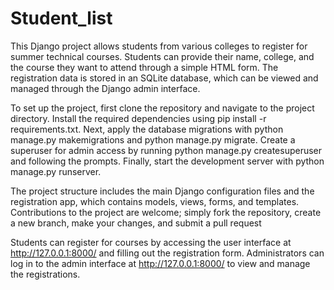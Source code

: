 # Student_list
This Django project allows students from various colleges to register for summer technical courses. Students can provide their name, college, and the course they want to attend through a simple HTML form. The registration data is stored in an SQLite database, which can be viewed and managed through the Django admin interface.

To set up the project, first clone the repository and navigate to the project directory. Install the required dependencies using pip install -r requirements.txt. Next, apply the database migrations with python manage.py makemigrations and python manage.py migrate. Create a superuser for admin access by running python manage.py createsuperuser and following the prompts. Finally, start the development server with python manage.py runserver.

The project structure includes the main Django configuration files and the registration app, which contains models, views, forms, and templates. Contributions to the project are welcome; simply fork the repository, create a new branch, make your changes, and submit a pull request

Students can register for courses by accessing the user interface at http://127.0.0.1:8000/ and filling out the registration form. Administrators can log in to the admin interface at http://127.0.0.1:8000/ to view and manage the registrations.
